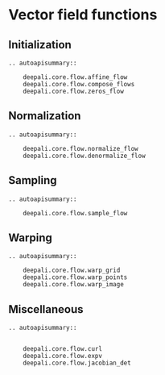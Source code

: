 # Vector field functions

## Initialization

```{eval-rst}
.. autoapisummary::

    deepali.core.flow.affine_flow
    deepali.core.flow.compose_flows
    deepali.core.flow.zeros_flow

```

## Normalization

```{eval-rst}
.. autoapisummary::

    deepali.core.flow.normalize_flow
    deepali.core.flow.denormalize_flow

```

## Sampling

```{eval-rst}
.. autoapisummary::

    deepali.core.flow.sample_flow

```

## Warping

```{eval-rst}
.. autoapisummary::

    deepali.core.flow.warp_grid
    deepali.core.flow.warp_points
    deepali.core.flow.warp_image

```

## Miscellaneous

```{eval-rst}
.. autoapisummary::


    deepali.core.flow.curl
    deepali.core.flow.expv
    deepali.core.flow.jacobian_det

```
